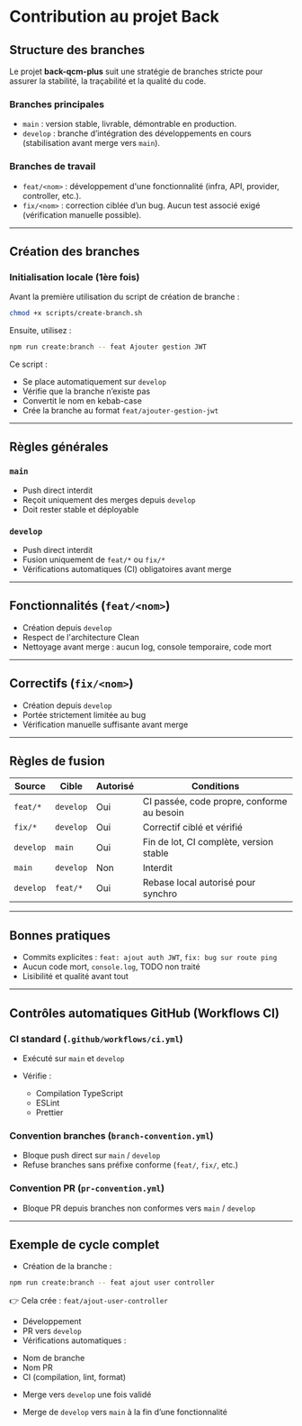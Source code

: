 # **Contribution au projet Back**

## Structure des branches

Le projet **back-qcm-plus** suit une stratégie de branches stricte pour assurer la stabilité, la traçabilité et la qualité du code.

### Branches principales

* `main` : version stable, livrable, démontrable en production.
* `develop` : branche d’intégration des développements en cours (stabilisation avant merge vers `main`).

### Branches de travail

* `feat/<nom>` : développement d'une fonctionnalité (infra, API, provider, controller, etc.).
* `fix/<nom>` : correction ciblée d’un bug. Aucun test associé exigé (vérification manuelle possible).

---

## Création des branches

### Initialisation locale (1ère fois)

Avant la première utilisation du script de création de branche :

```bash
chmod +x scripts/create-branch.sh
```

Ensuite, utilisez :

```bash
npm run create:branch -- feat Ajouter gestion JWT
```

Ce script :

* Se place automatiquement sur `develop`
* Vérifie que la branche n’existe pas
* Convertit le nom en kebab-case
* Crée la branche au format `feat/ajouter-gestion-jwt`

---

## Règles générales

### `main`

* Push direct interdit
* Reçoit uniquement des merges depuis `develop`
* Doit rester stable et déployable

### `develop`

* Push direct interdit
* Fusion uniquement de `feat/*` ou `fix/*`
* Vérifications automatiques (CI) obligatoires avant merge

---

## Fonctionnalités (`feat/<nom>`)

* Création depuis `develop`
* Respect de l'architecture Clean
* Nettoyage avant merge : aucun log, console temporaire, code mort

---

## Correctifs (`fix/<nom>`)

* Création depuis `develop`
* Portée strictement limitée au bug
* Vérification manuelle suffisante avant merge

---

## Règles de fusion

| Source    | Cible     | Autorisé | Conditions                                 |
| --------- | --------- | -------- | ------------------------------------------ |
| `feat/*`  | `develop` | Oui      | CI passée, code propre, conforme au besoin |
| `fix/*`   | `develop` | Oui      | Correctif ciblé et vérifié                 |
| `develop` | `main`    | Oui      | Fin de lot, CI complète, version stable    |
| `main`    | `develop` | Non      | Interdit                                   |
| `develop` | `feat/*`  | Oui      | Rebase local autorisé pour synchro         |

---

## Bonnes pratiques

* Commits explicites : `feat: ajout auth JWT`, `fix: bug sur route ping`
* Aucun code mort, `console.log`, TODO non traité
* Lisibilité et qualité avant tout

---

## Contrôles automatiques GitHub (Workflows CI)

### CI standard (`.github/workflows/ci.yml`)

* Exécuté sur `main` et `develop`
* Vérifie :

  * Compilation TypeScript
  * ESLint
  * Prettier

### Convention branches (`branch-convention.yml`)

* Bloque push direct sur `main` / `develop`
* Refuse branches sans préfixe conforme (`feat/`, `fix/`, etc.)

### Convention PR (`pr-convention.yml`)

* Bloque PR depuis branches non conformes vers `main` / `develop`

---

## Exemple de cycle complet

- Création de la branche :

```bash
npm run create:branch -- feat ajout user controller
```

👉 Cela crée : `feat/ajout-user-controller`

- Développement
- PR vers `develop`
- Vérifications automatiques :

* Nom de branche
* Nom PR
* CI (compilation, lint, format)

- Merge vers `develop` une fois validé

- Merge de `develop` vers `main` à la fin d’une fonctionnalité
